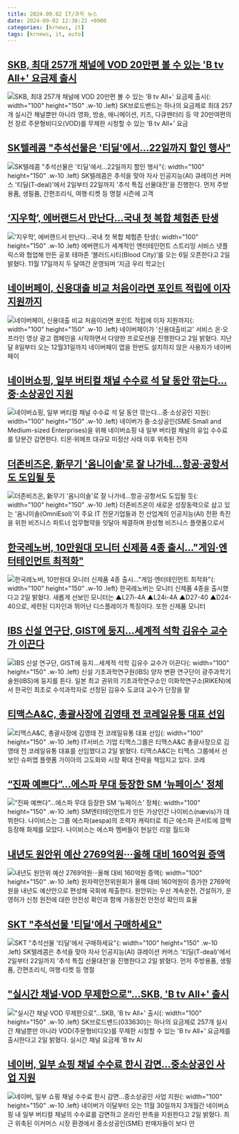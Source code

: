 ```yaml
---
title: 2024.09.02 IT/과학 뉴스
date: 2024-09-02 12:30:22 +0900
categories: [krnews, it]
tags: [krnews, it, auto]
---
```

## [SKB, 최대 257개 채널에 VOD 20만편 볼 수 있는 'B tv All+' 요금제 출시](https://n.news.naver.com/mnews/article/014/0005235490)

![SKB, 최대 257개 채널에 VOD 20만편 볼 수 있는 'B tv All+' 요금제 출시](https://mimgnews.pstatic.net/image/origin/014/2024/09/02/5235490.jpg?type=nf220_150){: width="100" height="150" .w-10 .left}
SK브로드밴드는 하나의 요금제로 최대 257개 실시간 채널뿐만 아니라 영화, 방송, 애니메이션, 키즈, 다큐멘터리 등 약 20만여편의 전 장르 주문형비디오(VOD)를 무제한 시청할 수 있는 ‘B tv All+’ 요금

## [SK텔레콤 "추석선물은 '티딜'에서…22일까지 할인 행사"](https://n.news.naver.com/mnews/article/277/0005466531)

![SK텔레콤 "추석선물은 '티딜'에서…22일까지 할인 행사"](https://mimgnews.pstatic.net/image/origin/277/2024/09/02/5466531.jpg?type=nf220_150){: width="100" height="150" .w-10 .left}
SK텔레콤은 추석을 맞아 자사 인공지능(AI) 큐레이션 커머스 '티딜(T-deal)'에서 2일부터 22일까지 '추석 특집 선물대전'을 진행한다. 먼저 주방용품, 생필품, 간편조리식, 여행·티켓 등 명절 시즌에 고객

## [‘지우학’, 에버랜드서 만난다...국내 첫 복합 체험존 탄생](https://n.news.naver.com/mnews/article/016/0002357262)

![‘지우학’, 에버랜드서 만난다...국내 첫 복합 체험존 탄생](https://mimgnews.pstatic.net/image/origin/016/2024/09/02/2357262.jpg?type=nf220_150){: width="100" height="150" .w-10 .left}
에버랜드가 세계적인 엔터테인먼트 스트리밍 서비스 넷플릭스와 협업해 만든 공포 테마존 ‘블러드시티(Blood City)’를 오는 6일 오픈한다고 2일 밝혔다. 11월 17일까지 두 달여간 운영되며 ‘지금 우리 학교는(

## [네이버페이, 신용대출 비교 처음이라면 포인트 적립에 이자 지원까지](https://n.news.naver.com/mnews/article/029/0002899472)

![네이버페이, 신용대출 비교 처음이라면 포인트 적립에 이자 지원까지](https://mimgnews.pstatic.net/image/origin/029/2024/09/02/2899472.jpg?type=nf220_150){: width="100" height="150" .w-10 .left}
네이버페이가 '신용대출비교' 서비스 온·오프라인 영상 광고 캠페인을 시작하면서 다양한 프로모션을 진행한다고 2일 밝혔다. 지난달 8일부터 오는 12월31일까지 네이버페이 앱을 한번도 설치하지 않은 사용자가 네이버페이

## [네이버쇼핑, 일부 버티컬 채널 수수료 석 달 동안 깎는다…중·소상공인 지원](https://n.news.naver.com/mnews/article/469/0000820954)

![네이버쇼핑, 일부 버티컬 채널 수수료 석 달 동안 깎는다…중·소상공인 지원](https://mimgnews.pstatic.net/image/origin/469/2024/09/02/820954.jpg?type=nf220_150){: width="100" height="150" .w-10 .left}
네이버가 중·소상공인(SME·Small and Medium-sized Enterprises)을 위해 네이버쇼핑 내 일부 버티컬 채널의 유입 수수료를 당분간 감면한다. 티몬·위메프 대규모 미정산 사태 이후 위축된 전자

## [더존비즈온, 新무기 '옴니이솔'로 잘 나가네…항공·공항서도 도입될 듯](https://n.news.naver.com/mnews/article/092/0002344072)

![더존비즈온, 新무기 '옴니이솔'로 잘 나가네…항공·공항서도 도입될 듯](https://mimgnews.pstatic.net/image/origin/092/2024/09/02/2344072.jpg?type=nf220_150){: width="100" height="150" .w-10 .left}
더존비즈온이 새로운 성장동력으로 삼고 있는 '옴니이솔(OmniEsol)'이 주요 IT 전문기업들과 전 산업계의 인공지능(AI) 전환 촉진을 위한 비즈니스 파트너 업무협약을 잇달아 체결하며 완성형 비즈니스 플랫폼으로서

## [한국레노버, 10만원대 모니터 신제품 4종 출시…"게임·엔터테인먼트 최적화"](https://n.news.naver.com/mnews/article/119/0002868263)

![한국레노버, 10만원대 모니터 신제품 4종 출시…"게임·엔터테인먼트 최적화"](https://mimgnews.pstatic.net/image/origin/119/2024/09/02/2868263.jpg?type=nf220_150){: width="100" height="150" .w-10 .left}
한국레노버는 모니터 신제품 4종을 출시했다고 2일 밝혔다. 새롭게 선보인 모니터는 ▲L27i-4A ▲L24i-4A ▲D27-40 ▲D24-40으로, 세련된 디자인과 뛰어난 디스플레이가 특징이다. 또한 신제품 모니터

## [IBS 신설 연구단, GIST에 둥지…세계적 석학 김유수 교수가 이끈다](https://n.news.naver.com/mnews/article/008/0005084358)

![IBS 신설 연구단, GIST에 둥지…세계적 석학 김유수 교수가 이끈다](https://mimgnews.pstatic.net/image/origin/008/2024/09/02/5084358.jpg?type=nf220_150){: width="100" height="150" .w-10 .left}
신설 기초과학연구원(IBS) 양자 변환 연구단이 광주과학기술원(IBS)에 둥지를 튼다. 일본 최고 권위의 기초과학연구소인 이화학연구소(RIKEN)에서 한국인 최초로 수석과학자로 선정된 김유수 도쿄대 교수가 단장을 맡

## [티맥스A&C, 총괄사장에 김영태 전 코레일유통 대표 선임](https://n.news.naver.com/mnews/article/016/0002357160)

![티맥스A&C, 총괄사장에 김영태 전 코레일유통 대표 선임](https://mimgnews.pstatic.net/image/origin/016/2024/09/02/2357160.jpg?type=nf220_150){: width="100" height="150" .w-10 .left}
IT서비스 기업 티맥스그룹은 티맥스A&C 총괄사장으로 김영태 전 코레일유통 대표를 선임했다고 2일 밝혔다. 티맥스A&C는 티맥스 그룹에서 선보인 슈퍼앱 플랫폼 가이아의 고도화와 시장 확대 전략을 책임지고 있다. 코레

## [“진짜 예쁘다”…에스파 무대 등장한 SM ‘뉴페이스’ 정체](https://n.news.naver.com/mnews/article/081/0003476791)

![“진짜 예쁘다”…에스파 무대 등장한 SM ‘뉴페이스’ 정체](https://mimgnews.pstatic.net/image/origin/081/2024/09/02/3476791.jpg?type=nf220_150){: width="100" height="150" .w-10 .left}
SM엔터테인먼트가 만든 가상인간 나이비스(nævis)가 데뷔한다. 나이비스는 그룹 에스파(aespa)의 조력자 캐릭터로 최근 에스파 콘서트에 깜짝 등장해 화제를 모았다. 나이비스는 에스파 멤버들이 현실인 리얼 월드와

## [내년도 원안위 예산 2769억원···올해 대비 160억원 증액](https://n.news.naver.com/mnews/article/018/0005826185)

![내년도 원안위 예산 2769억원···올해 대비 160억원 증액](https://mimgnews.pstatic.net/image/origin/018/2024/09/02/5826185.jpg?type=nf220_150){: width="100" height="150" .w-10 .left}
원자력안전위원회가 올해 대비 160억원이 증가한 2769억원을 내년도 예산안으로 편성해 국회에 제출한다. 원안위는 우선 계속운전, 건설허가, 운영허가 신청 원전에 대한 안전성 확인과 함께 가동원전 안전성 확인의 효율

## [SKT "추석선물 '티딜'에서 구매하세요"](https://n.news.naver.com/mnews/article/092/0002344060)

![SKT "추석선물 '티딜'에서 구매하세요"](https://mimgnews.pstatic.net/image/origin/092/2024/09/02/2344060.jpg?type=nf220_150){: width="100" height="150" .w-10 .left}
SK텔레콤은 추석을 맞아 자사 인공지능(AI) 큐레이션 커머스 '티딜(T-deal)'에서 2일부터 22일까지 '추석 특집 선물대전'을 진행한다고 2일 밝혔다. 먼저 주방용품, 생필품, 간편조리식, 여행·티켓 등 명절

## ["실시간 채널·VOD 무제한으로"…SKB, 'B tv All+' 출시](https://n.news.naver.com/mnews/article/421/0007763635)

!["실시간 채널·VOD 무제한으로"…SKB, 'B tv All+' 출시](https://mimgnews.pstatic.net/image/origin/421/2024/09/02/7763635.jpg?type=nf220_150){: width="100" height="150" .w-10 .left}
SK브로드밴드(033630)는 하나의 요금제로 257개 실시간 채널뿐만 아니라 VOD(주문형비디오)를 무제한 시청할 수 있는 'B tv All+' 요금제를 출시한다고 2일 밝혔다. 실시간 채널 요금제 'B tv Al

## [네이버, 일부 쇼핑 채널 수수료 한시 감면...중소상공인 사업 지원](https://n.news.naver.com/mnews/article/277/0005466529)

![네이버, 일부 쇼핑 채널 수수료 한시 감면...중소상공인 사업 지원](https://mimgnews.pstatic.net/image/origin/277/2024/09/02/5466529.jpg?type=nf220_150){: width="100" height="150" .w-10 .left}
네이버가 이달부터 오는 11월 30일까지 3개월간 네이버쇼핑 내 일부 버티컬 채널의 수수료를 감면하고 온라인 판촉을 지원한다고 2일 밝혔다. 최근 위축된 이커머스 시장 환경에서 중소상공인(SME) 판매자들이 보다 안

